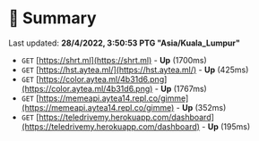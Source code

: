 # 📖 Summary
Last updated: **28/4/2022, 3:50:53 PTG "Asia/Kuala_Lumpur"**

- `GET` [https://shrt.ml](https://shrt.ml) - **Up** (1700ms)
- `GET` [https://hst.aytea.ml/](https://hst.aytea.ml/) - **Up** (425ms)
- `GET` [https://color.aytea.ml/4b31d6.png](https://color.aytea.ml/4b31d6.png) - **Up** (1767ms)
- `GET` [https://memeapi.aytea14.repl.co/gimme](https://memeapi.aytea14.repl.co/gimme) - **Up** (352ms)
- `GET` [https://teledrivemy.herokuapp.com/dashboard](https://teledrivemy.herokuapp.com/dashboard) - **Up** (195ms)
